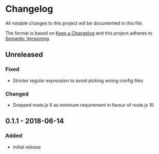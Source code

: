 # Changelog

All notable changes to this project will be documented in this file.

The format is based on [Keep a Changelog](http://keepachangelog.com/en/1.0.0/)
and this project adheres to [Semantic Versioning](http://semver.org/spec/v2.0.0.html).

## Unreleased

### Fixed
- Stricter regular expression to avoid picking wrong config files

### Changed
- Dropped node.js 9 as minimum requirement in favour of node.js 10

## 0.1.1 - 2018-06-14

### Added
- initial release
